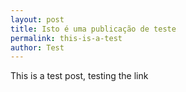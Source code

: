 ```yaml
---
layout: post
title: Isto é uma publicação de teste
permalink: this-is-a-test
author: Test
---
```


This is a test post, testing the link